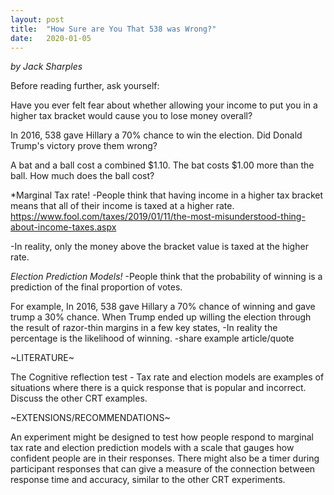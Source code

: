 ```yaml
---
layout: post
title:  "How Sure are You That 538 was Wrong?"
date:   2020-01-05
---
```

*by Jack Sharples*

Before reading further, ask yourself:

Have you ever felt fear about whether allowing your income to put you in a higher tax bracket would cause you to lose money overall?

In 2016, 538 gave Hillary a 70% chance to win the election. Did Donald Trump's victory prove them wrong?

A bat and a ball cost a combined $1.10. The bat costs $1.00 more than the ball. How much does the ball cost?



*Marginal Tax rate!
-People think that having income in a higher tax bracket means that all of their income is taxed at a higher rate.
https://www.fool.com/taxes/2019/01/11/the-most-misunderstood-thing-about-income-taxes.aspx

-In reality, only the money above the bracket value is taxed at the higher rate.

*Election Prediction Models!*
-People think that the probability of winning is a prediction of the final proportion of votes. 

For example, 
In 2016, 538 gave Hillary a 70% chance of winning and gave trump a 30% chance. When Trump ended up willing the election through the result of razor-thin margins in a few key states, 
-In reality the percentage is the likelihood of winning.
-share example article/quote

~LITERATURE~

The Cognitive reflection test - Tax rate and election models are examples of situations where there is a quick response that is popular and incorrect. Discuss the other CRT examples.


~EXTENSIONS/RECOMMENDATIONS~

An experiment might be designed to test how people respond to marginal tax rate and election prediction models with a scale that gauges how confident people are in their responses. There might also be a timer during participant responses that can give a measure of the connection between response time and accuracy, similar to the other CRT experiments.
